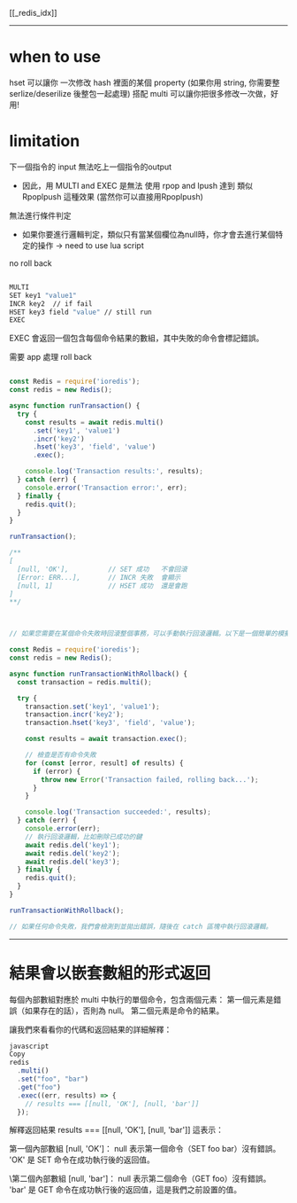 [[_redis_idx]]

---


# when to use

hset 可以讓你 一次修改 hash 裡面的某個 property (如果你用 string, 你需要整 serlize/deserilize 後整包一起處理)
搭配 multi 可以讓你把很多修改一次做，好用!



# limitation

下一個指令的 input 無法吃上一個指令的output
- 因此，用 MULTI and EXEC 是無法 使用 rpop and lpush 達到 類似 Rpoplpush 這種效果 (當然你可以直接用Rpoplpush)


無法進行條件判定
- 如果你要進行邏輯判定，類似只有當某個欄位為null時，你才會去進行某個特定的操作 -> need to use lua script



no roll back
```sh

MULTI
SET key1 "value1"
INCR key2  // if fail
HSET key3 field "value" // still run
EXEC

```

EXEC 會返回一個包含每個命令結果的數組，其中失敗的命令會標記錯誤。


需要 app 處理 roll back
```js fold

const Redis = require('ioredis');
const redis = new Redis();

async function runTransaction() {
  try {
    const results = await redis.multi()
      .set('key1', 'value1')
      .incr('key2')
      .hset('key3', 'field', 'value')
      .exec();

    console.log('Transaction results:', results);
  } catch (err) {
    console.error('Transaction error:', err);
  } finally {
    redis.quit();
  }
}

runTransaction();

/**
[
  [null, 'OK'],          // SET 成功   不會回滾
  [Error: ERR...],       // INCR 失敗  會顯示
  [null, 1]              // HSET 成功  還是會跑
]
**/



// 如果您需要在某個命令失敗時回滾整個事務，可以手動執行回滾邏輯。以下是一個簡單的模擬回滾示例：

const Redis = require('ioredis');
const redis = new Redis();

async function runTransactionWithRollback() {
  const transaction = redis.multi();

  try {
    transaction.set('key1', 'value1');
    transaction.incr('key2');
    transaction.hset('key3', 'field', 'value');

    const results = await transaction.exec();

    // 檢查是否有命令失敗
    for (const [error, result] of results) {
      if (error) {
        throw new Error('Transaction failed, rolling back...');
      }
    }

    console.log('Transaction succeeded:', results);
  } catch (err) {
    console.error(err);
    // 執行回滾邏輯，比如刪除已成功的鍵
    await redis.del('key1');
    await redis.del('key2');
    await redis.del('key3');
  } finally {
    redis.quit();
  }
}

runTransactionWithRollback();

// 如果任何命令失敗，我們會檢測到並拋出錯誤，隨後在 catch 區塊中執行回滾邏輯。

```





---



# 結果會以嵌套數組的形式返回


每個內部數組對應於 multi 中執行的單個命令，包含兩個元素：
第一個元素是錯誤（如果存在的話），否則為 null。
第二個元素是命令的結果。

讓我們來看看你的代碼和返回結果的詳細解釋：
```js
javascript
Copy
redis
  .multi()
  .set("foo", "bar")
  .get("foo")
  .exec((err, results) => {
    // results === [[null, 'OK'], [null, 'bar']]
  });

```
解釋返回結果
results === [[null, 'OK'], [null, 'bar']] 這表示：

第一個內部數組 [null, 'OK']：
null 表示第一個命令（SET foo bar）沒有錯誤。
'OK' 是 SET 命令在成功執行後的返回值。

 \第二個內部數組 [null, 'bar']：
null 表示第二個命令（GET foo）沒有錯誤。
'bar' 是 GET 命令在成功執行後的返回值，這是我們之前設置的值。



